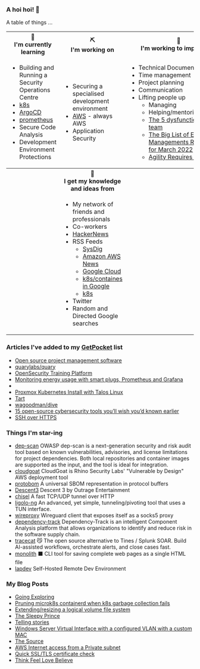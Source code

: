 ### A hoi hoi! 👋

A table of things ...

<table>
    <tr>
        <th>🌱<br/>I'm currently learning</th>
        <th>⛏<br/> I'm working on</th>
        <th>🚧<br/>I'm working to improve on</th>
    </tr>
    <tr>
        <td>
            <ul>
                <li>Building and Running a Security Operations Centre</li>
                <li><a href="https://kubernetes.io/">k8s</a></li>
                <li><a href="https://argoproj.github.io/">ArgoCD</a></li>
                <li><a href="https://prometheus.io/">prometheus</a></li>
                <li>Secure Code Analysis</li>
                <li>Development Environment Protections</li>
            </ul>
        </td>
        <td>
            <ul>
                <li>Securing a specialised development environment</li>
                <li><a href="https://aws.amazon.com/">AWS</a> - always AWS</li>
                <li>Application Security</li>
            </ul>
        </td>
        <td>
            <ul>
                <li>Technical Documentation</li>
                <li>Time management</li>
                <li>Project planning</li>
                <li>Communication</li>
                <li>Lifting people up
                    <ul>
                      <li>Managing</li>
                      <li>Helping/mentoring/coaching</li>
                      <li><a href="https://valid.com/5-dysfunctions-of-a-team/">The 5 dysfunctions of a team</a></li>
                      <li><a href="https://practicallyleading.dev/the-big-list-of-engineering-management-resources-march-2022">The Big List of Engineering Managements Resources - for March 2022</a></li>
                      <li><a href="https://www.industriallogic.com/blog/agility-requires-balance/">Agility Requires Balance</a></li>
                    </ul>
                </li>
            </ul>
        </td>
    </tr>
    <tr>
        <th>&nbsp;</th>
        <th>🏫<br/>I get my knowledge and ideas from</th>
        <th>&nbsp;</th>
    </tr>
    <tr>
        <td>&nbsp;</td>
        <td>
            <ul>
                <li>My network of friends and professionals</li>
                <li>Co-workers</li>
                <li><a href="https://news.ycombinator.com/">HackerNews</a></li>
                <li>RSS Feeds
                    <ul>
                        <li><a href="http://fetchrss.com/rss/5b4e9e358a93f8cc058b4567960404014.xml">SysDig</a></li>
                        <li><a href="https://aws.amazon.com/new/feed/">Amazon AWS News</a></li>
                        <li><a href="https://cloudblog.withgoogle.com/rss/">Google Cloud</a></li>
                        <li><a href="https://cloudblog.withgoogle.com/products/containers-kubernetes/rss/">k8s/containes in Google</a></li>
                        <li><a href="https://kubernetes.io/feed.xml">k8s</a></li>
                    </ul>
                </li>
                <li>Twitter</li>
                <li>Random and Directed Google searches</li>
            </ul>
        </td>
        <td>&nbsp;</td>
    </tr>
</table>

### Articles I've added to my [GetPocket](https://getpocket.com/) list

* [Open source project management software](https://www.openproject.org/)
* [quarylabs/quary](https://github.com/quarylabs/quary)
* [OpenSecurity Training Platform](https://training.opensecurity.com/landing?s=09)
* [Monitoring energy usage with smart plugs, Prometheus and Grafana](https://ounapuu.ee/posts/2024/05/02/smartplugs/)
* [](https://search.censys.io/search?resource=hosts&sort=RELEVANCE&per_page=25&virtual_hosts=INCLUDE&q=fipo.co)
* [Proxmox Kubernetes Install with Talos Linux](https://www.virtualizationhowto.com/2024/01/proxmox-kubernetes-install-with-talos-linux/)
* [Tart](https://tart.run/)
* [wagoodman/dive](https://github.com/wagoodman/dive)
* [15 open-source cybersecurity tools you’ll wish you’d known earlier](https://www.helpnetsecurity.com/2024/01/04/open-source-cybersecurity-tools/)
* [SSH over HTTPS](https://trofi.github.io/posts/295-ssh-over-https.html)

### Things I'm star-ing

* [dep-scan](https://github.com/owasp-dep-scan/dep-scan)
  OWASP dep-scan is a next-generation security and risk audit tool based on known vulnerabilities, advisories, and license limitations for project dependencies. Both local repositories and container images are supported as the input, and the tool is ideal for integration.
* [cloudgoat](https://github.com/RhinoSecurityLabs/cloudgoat)
  CloudGoat is Rhino Security Labs' "Vulnerable by Design" AWS deployment tool
* [protobom](https://github.com/protobom/protobom)
  A universal SBOM representation in protocol buffers
* [Descent3](https://github.com/DescentDevelopers/Descent3)
  Descent 3 by Outrage Entertainment
* [chisel](https://github.com/jpillora/chisel)
  A fast TCP/UDP tunnel over HTTP
* [ligolo-ng](https://github.com/nicocha30/ligolo-ng)
  An advanced, yet simple, tunneling/pivoting tool that uses a TUN interface.
* [wireproxy](https://github.com/pufferffish/wireproxy)
  Wireguard client that exposes itself as a socks5 proxy
* [dependency-track](https://github.com/DependencyTrack/dependency-track)
  Dependency-Track is an intelligent Component Analysis platform that allows organizations to identify and reduce risk in the software supply chain.
* [tracecat](https://github.com/TracecatHQ/tracecat)
  😼 The open source alternative to Tines / Splunk SOAR. Build AI-assisted workflows, orchestrate alerts, and close cases fast.
* [monolith](https://github.com/Y2Z/monolith)
  ⬛️ CLI tool for saving complete web pages as a single HTML file
* [lapdev](https://github.com/lapce/lapdev)
  Self-Hosted Remote Dev Environment

### My Blog Posts

* [Going Exploring](https://pgmac.net.au/family/2024/05/16/going-exploring.html)
* [Pruning microk8s containerd when k8s garbage collection fails](https://pgmac.net.au/technology/2023/12/26/microk8s-garbage-collection.html)
* [Extending/resizing a logical volume file system](https://pgmac.net.au/technology/2023/12/26/lvm-filesystem-extend.html)
* [The Sleepy Prince](https://pgmac.net.au/family/2023/09/24/the-sleepy-prince.html)
* [Telling stories](https://pgmac.net.au/family/2023/09/24/telling-stories.html)
* [Windows Server Virtual Interface with a configured VLAN with a custom MAC](https://pgmac.net.au/technology/2019/12/23/windows-vlan.html)
* [The Source](https://pgmac.net.au/technology/2019/02/25/the-source.html)
* [AWS Internet access from a Private subnet](https://pgmac.net.au/technology/2018/09/03/aws-internet-private-subnets.html)
* [Quick SSL/TLS certificate check](https://pgmac.net.au/technology/2018/04/09/ssl-tls-check.html)
* [Think Feel Love Believe](https://pgmac.net.au/family/2017/11/03/think-feel-love-believe.html)
